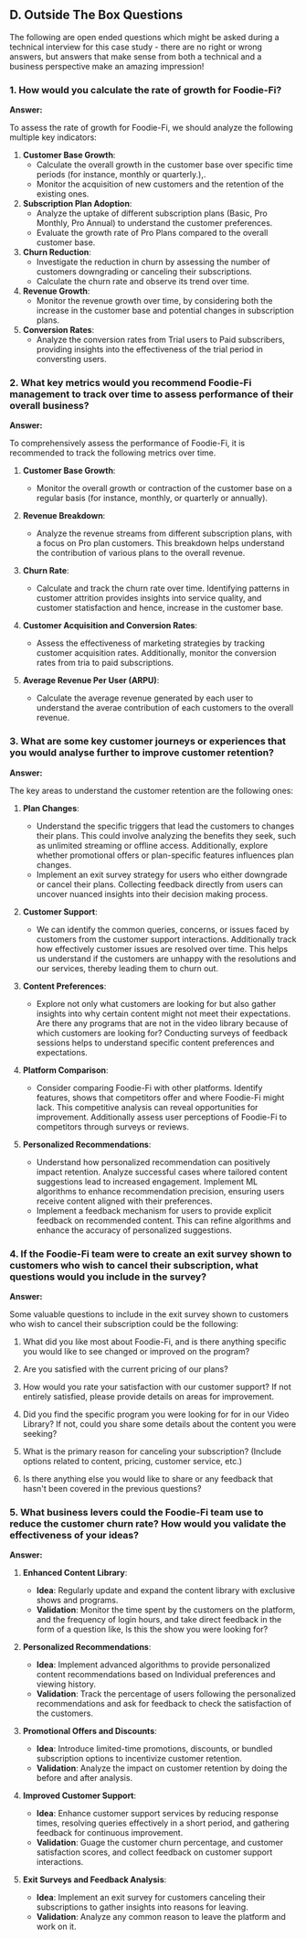 ## D. Outside The Box Questions

The following are open ended questions which might be asked during a technical interview for this case study - there are no right or wrong answers, but answers that make sense from both a technical and a business perspective make an amazing impression!

### 1. How would you calculate the rate of growth for Foodie-Fi?

**Answer:**

To assess the rate of growth for Foodie-Fi, we should analyze the following multiple key indicators:

1. **Customer Base Growth**:
   - Calculate the overall growth in the customer base over specific time periods (for instance, monthly or quarterly.),.
   - Monitor the acquisition of new customers and the retention of the existing ones.
2. **Subscription Plan Adoption**:
   - Analyze the uptake of different subscription plans (Basic, Pro Monthly, Pro Annual) to understand the customer preferences.
   - Evaluate the growth rate of Pro Plans compared to the overall customer base.
3. **Churn Reduction**:
   - Investigate the reduction in churn by assessing the number of customers downgrading or canceling their subscriptions.
   - Calculate the churn rate and observe its trend over time.
4. **Revenue Growth**:
   - Monitor the revenue growth over time, by considering both the increase in the customer base and potential changes in subscription plans.
5. **Conversion Rates**:
   - Analyze the conversion rates from Trial users to Paid subscribers, providing insights into the effectiveness of the trial period in conversting users.

### 2. What key metrics would you recommend Foodie-Fi management to track over time to assess performance of their overall business?

**Answer:**

To comprehensively assess the performance of Foodie-Fi, it is recommended to track the following metrics over time.

1. **Customer Base Growth**:

   - Monitor the overall growth or contraction of the customer base on a regular basis (for instance, monthly, or quarterly or annually).

2. **Revenue Breakdown**:

   - Analyze the revenue streams from different subscription plans, with a focus on Pro plan customers. This breakdown helps understand the contribution of various plans to the overall revenue.

3. **Churn Rate**:

   - Calculate and track the churn rate over time. Identifying patterns in customer attrition provides insights into service quality, and customer statisfaction and hence, increase in the customer base.

4. **Customer Acquisition and Conversion Rates**:

   - Assess the effectiveness of marketing strategies by tracking customer acquisition rates. Additionally, monitor the conversion rates from tria to paid subscriptions.

5. **Average Revenue Per User (ARPU)**:

   - Calculate the average revenue generated by each user to understand the averae contribution of each customers to the overall revenue.

### 3. What are some key customer journeys or experiences that you would analyse further to improve customer retention?

**Answer:**

The key areas to understand the customer retention are the following ones:

1. **Plan Changes**:

   - Understand the specific triggers that lead the customers to changes their plans. This could involve analyzing the benefits they seek, such as unlimited streaming or offline access. Additionally, explore whether promotional offers or plan-specific features influences plan changes.
   - Implement an exit survey strategy for users who either downgrade or cancel their plans. Collecting feedback directly from users can uncover nuanced insights into their decision making process.

2. **Customer Support**:

   - We can identify the common queries, concerns, or issues faced by customers from the customer support interactions. Additionally track how effectively customer issues are resolved over time. This helps us understand if the customers are unhappy with the resolutions and our services, thereby leading them to churn out.

3. **Content Preferences**:

   - Explore not only what customers are looking for but also gather insights into why certain content might not meet their expectations. Are there any programs that are not in the video library because of which customers are looking for? Conducting surveys of feedback sessions helps to understand specific content preferences and expectations.

4. **Platform Comparison**:

   - Consider comparing Foodie-Fi with other platforms. Identify features, shows that competitors offer and where Foodie-Fi might lack. This competitive analysis can reveal opportunities for improvement. Additionally assess user perceptions of Foodie-Fi to competitors through surveys or reviews.

5. **Personalized Recommendations**:

   - Understand how personalized recommendation can positively impact retention. Analyze successful cases where tailored content suggestions lead to increased engagement. Implement ML algorithms to enhance recommendation precision, ensuring users receive content aligned with their preferences.
   - Implement a feedback mechanism for users to provide explicit feedback on recommended content. This can refine algorithms and enhance the accuracy of personalized suggestions.

### 4. If the Foodie-Fi team were to create an exit survey shown to customers who wish to cancel their subscription, what questions would you include in the survey?

**Answer:**

Some valuable questions to include in the exit survey shown to customers who wish to cancel their subscription could be the following:

1. What did you like most about Foodie-Fi, and is there anything specific you would like to see changed or improved on the program?

2. Are you satisfied with the current pricing of our plans?

3. How would you rate your satisfaction with our customer support? If not entirely satisfied, please provide details on areas for improvement.

4. Did you find the specific program you were looking for for in our Video Library? If not, could you share some details about the content you were seeking?

5. What is the primary reason for canceling your subscription? (Include options related to content, pricing, customer service, etc.)

6. Is there anything else you would like to share or any feedback that hasn't been covered in the previous questions?

### 5. What business levers could the Foodie-Fi team use to reduce the customer churn rate? How would you validate the effectiveness of your ideas?

**Answer:**

1. **Enhanced Content Library**:

   - **Idea**: Regularly update and expand the content library with exclusive shows and programs.
   - **Validation**: Monitor the time spent by the customers on the platform, and the frequency of login hours, and take direct feedback in the form of a question like, Is this the show you were looking for?

2. **Personalized Recommendations**:

   - **Idea**: Implement advanced algorithms to provide personalized content recommendations based on Individual preferences and viewing history.
   - **Validation**: Track the percentage of users following the personalized recommendations and ask for feedback to check the satisfaction of the customers.

3. **Promotional Offers and Discounts**:

   - **Idea**: Introduce limited-time promotions, discounts, or bundled subscription options to incentivize customer retention.
   - **Validation**: Analyze the impact on customer retention by doing the before and after analysis.

4. **Improved Customer Support**:

   - **Idea**: Enhance customer support services by reducing response times, resolving queries effectively in a short period, and gathering feedback for continuous improvement.
   - **Validation**: Guage the customer churn percentage, and customer satisfaction scores, and collect feedback on customer support interactions.

5. **Exit Surveys and Feedback Analysis**:

   - **Idea**: Implement an exit survey for customers canceling their subscriptions to gather insights into reasons for leaving.
   - **Validation**: Analyze any common reason to leave the platform and work on it.
